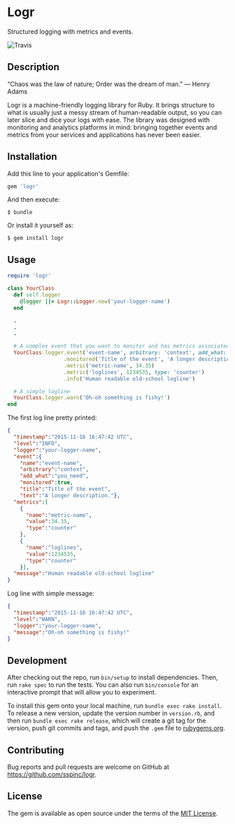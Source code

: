 # Logr

Structured logging with metrics and events.

![Travis](https://api.travis-ci.org/sspinc/logr.svg?branch=master)

## Description

“Chaos was the law of nature; Order was the dream of man.”
― Henry Adams

Logr is a machine-friendly logging library for Ruby. It brings structure
to what is usually just a messy stream of human-readable output, so you
can later slice and dice your logs with ease. The library was designed with
monitoring and analytics platforms in mind: bringing together events and
metrics from your services and applications has never been easier.

## Installation

Add this line to your application's Gemfile:

```ruby
gem 'logr'
```

And then execute:

    $ bundle

Or install it yourself as:

    $ gem install logr

## Usage

```ruby
require 'logr'

class YourClass
  def self.logger
    @logger ||= Logr::Logger.new('your-logger-name')
  end

  .
  .
  .

  # A complex event that you want to monitor and has metrics associated
  YourClass.logger.event('event-name', arbitrary: 'context', add_what: 'you_need')
                  .monitored('Title of the event', 'A longer description.')
                  .metric('metric-name', 34.35)
                  .metric('loglines', 1234535, type: 'counter')
                  .info('Human readable old-school logline')

  # A simple logline
  YourClass.logger.warn('Oh-oh something is fishy!')
end
```

The first log line pretty printed:
```json
{
  "timestamp":"2015-11-16 16:47:42 UTC",
  "level":"INFO",
  "logger":"your-logger-name",
  "event":{
    "name":"event-name",
    "arbitrary":"context",
    "add_what":"you_need",
    "monitored":true,
    "title":"Title of the event",
    "text":"A longer description."},
  "metrics":[
    {
      "name":"metric-name",
      "value":34.35,
      "type":"counter"
    },
    {
      "name":"loglines",
      "value":1234535,
      "type":"counter"
    }],
  "message":"Human readable old-school logline"
}
```

Log line with simple message:
```json
{
  "timestamp":"2015-11-16 16:47:42 UTC",
  "level":"WARN",
  "logger":"your-logger-name",
  "message":"Oh-oh something is fishy!"
}
```

## Development

After checking out the repo, run `bin/setup` to install dependencies. Then, run `rake spec` to run the tests. You can also run `bin/console` for an interactive prompt that will allow you to experiment.

To install this gem onto your local machine, run `bundle exec rake install`. To release a new version, update the version number in `version.rb`, and then run `bundle exec rake release`, which will create a git tag for the version, push git commits and tags, and push the `.gem` file to [rubygems.org](https://rubygems.org).

## Contributing

Bug reports and pull requests are welcome on GitHub at https://github.com/sspinc/logr.


## License

The gem is available as open source under the terms of the [MIT License](http://opensource.org/licenses/MIT).

